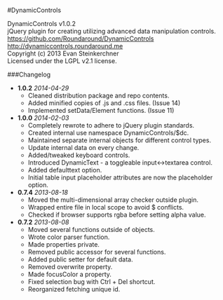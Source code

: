 #DynamicControls

DynamicControls v1.0.2  
jQuery plugin for creating utilizing advanced data manipulation controls.  
https://github.com/Roundaround/DynamicControls  
http://dynamiccontrols.roundaround.me  
Copyright (c) 2013 Evan Steinkerchner  
Licensed under the LGPL v2.1 license.  

###Changelog
* **1.0.2** *2014-04-29*
    - Cleaned distribution package and repo contents.
    - Added minified copies of .js and .css files. (Issue 14)
    - Implemented setData/Element functions. (Issue 11)
* **1.0.0** *2014-02-03*
    - Completely rewrote to adhere to jQuery plugin standards.
    - Created internal use namespace DynamicControls/$dc.
    - Maintained separate internal objects for different control types.
    - Update internal data on every change.
    - Added/tweaked keyboard controls.
    - Introduced DynamicText - a toggleable input<->textarea control.
    - Added defaulttext option.
    - Initial table input placeholder attributes are now the placeholder option.
* **0.7.4** *2013-08-18*
    - Moved the multi-dimensional array checker outside plugin.
    - Wrapped entire file in local scope to avoid $ conflicts.
    - Checked if browser supports rgba before setting alpha value.
* **0.7.2** *2013-08-08*
    - Moved several functions outside of objects.
    - Wrote color parser function.
    - Made properties private.
    - Removed public accessor for several functions.
    - Added public setter for default data.
    - Removed overwrite property.
    - Made focusColor a property.
    - Fixed selection bug with Ctrl + Del shortcut.
    - Reorganized fetching unique id.

